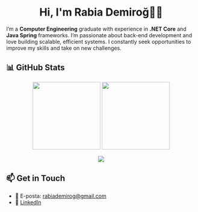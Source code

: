 <h1 align="center">Hi, I'm Rabia Demiroğ👩‍💻</h1>

I’m a **Computer Engineering** graduate with experience in **.NET Core** and **Java Spring** frameworks. I’m passionate about back-end development and love building scalable, efficient systems. I constantly seek opportunities to improve my skills and take on new challenges.


## 📊 GitHub Stats

<p align="center">
  <img src="https://github-readme-stats.vercel.app/api?username=rabiademirog&show_icons=true&count_private=true&theme=radical" height="180"/>
  <img src="https://github-readme-stats.vercel.app/api/top-langs/?username=rabiademirog&layout=compact&count_private=true&theme=radical" height="180"/>
</p>


<p align="center">
  <img src="https://streak-stats.demolab.com?user=rabiademirog&theme=radical" />
</p>




## 📫 Get in Touch

- 📧 E-posta: rabiademirog@gmail.com  
- 💼 [LinkedIn](https://www.linkedin.com/in/rabia-demiroğ/)  



